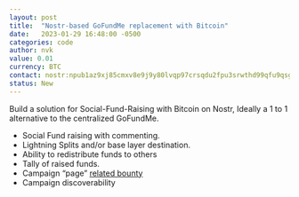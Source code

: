 ```yaml
---
layout: post
title:  "Nostr-based GoFundMe replacement with Bitcoin"
date:   2023-01-29 16:48:00 -0500
categories: code
author: nvk
value: 0.01
currency: BTC
contact: nostr:npub1az9xj85cmxv8e9j9y80lvqp97crsqdu2fpu3srwthd99qfu9qsgstam8y8
status: New
---
```


Build a solution for Social-Fund-Raising with Bitcoin on Nostr, Ideally a 1 to 1 alternative to the centralized GoFundMe.

- Social Fund raising with commenting.
- Lightning Splits and/or base layer destination.
- Ability to redistribute funds to others
- Tally of raised funds.
- Campaign “page” [related bounty](https://bountsr.org/code/2023/01/25/medium-replacement.html)
- Campaign discoverability
